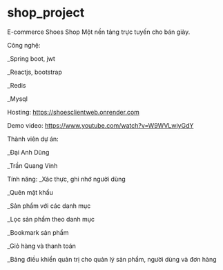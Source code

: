 # shop_project
E-commerce Shoes Shop
Một nền tảng trực tuyến cho bán giày.

Công nghệ:

_Spring boot, jwt

_Reactjs, bootstrap

_Redis


_Mysql

Hosting:
https://shoesclientweb.onrender.com

Demo video:
https://www.youtube.com/watch?v=W9WVLwiyGdY

Thành viên dự án:

_Đại Anh Dũng

_Trần Quang Vinh

Tính năng:
_Xác thực, ghi nhớ người dùng

_Quên mật khẩu

_Sản phẩm với các danh mục

_Lọc sản phẩm theo danh mục

_Bookmark sản phẩm

_Giỏ hàng và thanh toán

_Bảng điều khiển quản trị cho quản lý sản phẩm, người dùng và đơn hàng

